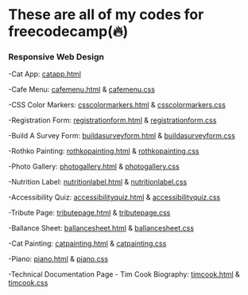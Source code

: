 <h1>These are all of my codes for freecodecamp(🔥)</h1>

<h3>Responsive Web Design</h3>

-Cat App: <a href="https://github.com/bcflores11/free.code.camp/blob/main/catapp.html">catapp.html</a>

-Cafe Menu: <a href="https://github.com/bcflores11/free.code.camp/blob/main/cafemenu.html">cafemenu.html</a> & <a href="https://github.com/bcflores11/free.code.camp/blob/main/cafemenu.css">cafemenu.css</a>

-CSS Color Markers: <a href="https://github.com/bcflores11/free.code.camp/blob/main/csscolormarkers.html">csscolormarkers.html</a> & <a href="https://github.com/bcflores11/free.code.camp/blob/main/csscolormarkers.css">csscolormarkers.css</a>

-Registration Form: <a href="https://github.com/bcflores11/free.code.camp/blob/main/registrationform.html">registrationform.html</a> & <a href="https://github.com/bcflores11/free.code.camp/blob/main/registrationform.css">registrationform.css</a>

-Build A Survey Form: <a href="https://github.com/bcflores11/free.code.camp/blob/main/buildaserveyform.html">buildasurveyform.html</a> & <a href="https://github.com/bcflores11/free.code.camp/blob/main/buildasurveyform.css">buildasurveyform.css</a>

-Rothko Painting: <a href="https://github.com/bcflores11/free.code.camp/blob/main/rothkopainting.html">rothkopainting.html</a> & <a href="https://github.com/bcflores11/free.code.camp/blob/main/rothkopainting.css">rothkopainting.css</a>

-Photo Gallery: <a href="https://github.com/bcflores11/free.code.camp/blob/main/photogallery.html">photogallery.html</a> & <a href="https://github.com/bcflores11/free.code.camp/blob/main/photogallery.css">photogallery.css</a>

-Nutrition Label: <a href="https://github.com/bcflores11/free.code.camp/blob/main/nutritionlabel.html">nutritionlabel.html</a> & <a href="https://github.com/bcflores11/free.code.camp/blob/main/nutritionlabel.css">nutritionlabel.css</a>

-Accessibility Quiz: <a href="https://github.com/bcflores11/free.code.camp/blob/main/accessibilityquiz.html">accessibilityquiz.html</a> & <a href="https://github.com/bcflores11/free.code.camp/blob/main/accessibilityquiz.css">accessibilityquiz.css</a>

-Tribute Page: <a href="https://github.com/bcflores11/free.code.camp/blob/main/tributepage.html">tributepage.html</a> & <a href="https://github.com/bcflores11/free.code.camp/blob/main/tributepage.css">tributepage.css</a>

-Ballance Sheet: <a href="https://github.com/bcflores11/free.code.camp/blob/main/ballancesheet.html">ballancesheet.html</a> & <a href="https://github.com/bcflores11/free.code.camp/blob/main/ballancesheet.css">ballancesheet.css</a>

-Cat Painting: <a href="https://github.com/bcflores11/free.code.camp/blob/main/catpainting.html">catpainting.html</a> & <a href="https://github.com/bcflores11/free.code.camp/blob/main/catpainting.css">catpainting.css</a>

-Piano: <a href="https://github.com/bcflores11/free.code.camp/blob/main/piano.html">piano.html</a> & <a href="https://github.com/bcflores11/free.code.camp/blob/main/piano.css">piano.css</a>

-Technical Documentation Page - Tim Cook Biography: <a href="https://github.com/bcflores11/free.code.camp/blob/main/timcook.html">timcook.html</a> & <a href="https://github.com/bcflores11/free.code.camp/blob/main/timcook.css">timcook.css</a>
